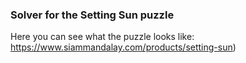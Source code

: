 ### Solver for the Setting Sun puzzle 

Here you can see what the puzzle looks like:  https://www.siammandalay.com/products/setting-sun)
